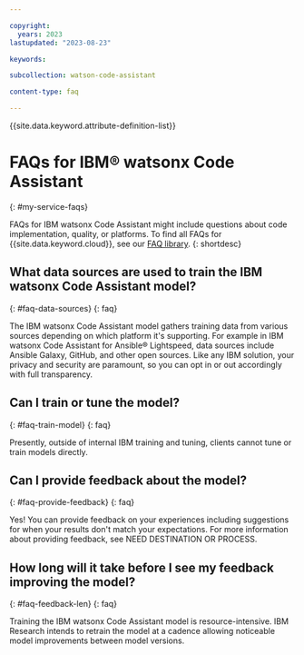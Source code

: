 ```yaml
---

copyright:
  years: 2023
lastupdated: "2023-08-23"

keywords:

subcollection: watson-code-assistant

content-type: faq

---
```


<!-- keywords values above are place holders. Actual values should be pulled from the FAQ questions. -->

{{site.data.keyword.attribute-definition-list}}

<!-- You must add the faq content type in your attribute definitions AND to each FAQ H2. This will ensure that the FAQ entry is pulled into the FAQ library or chatbots. -->

# FAQs for IBM&reg; watsonx Code Assistant
{: #my-service-faqs}

FAQs for IBM watsonx Code Assistant might include questions about code implementation, quality, or platforms. To find all FAQs for {{site.data.keyword.cloud}}, see our [FAQ library](/docs/faqs).
{: shortdesc}

## What data sources are used to train the IBM watsonx Code Assistant model?
{: #faq-data-sources}
{: faq}

The IBM watsonx Code Assistant model gathers training data from various sources depending on which platform it's supporting. For example in IBM watsonx Code Assistant for Ansible&reg; Lightspeed, data sources include Ansible Galaxy, GitHub, and other open sources. Like any IBM solution, your privacy and security are paramount, so you can opt in or out accordingly with full transparency.

## Can I train or tune the model?
{: #faq-train-model}
{: faq}

Presently, outside of internal IBM training and tuning, clients cannot tune or train models directly.

## Can I provide feedback about the model?
{: #faq-provide-feedback}
{: faq}

Yes! You can provide feedback on your experiences including suggestions for when your results don't match your expectations. For more information about providing feedback, see NEED DESTINATION OR PROCESS.

## How long will it take before I see my feedback improving the model?
{: #faq-feedback-len}
{: faq}

Training the IBM watsonx Code Assistant model is resource-intensive. IBM Research intends to retrain the model at a cadence allowing noticeable model improvements between model versions.
